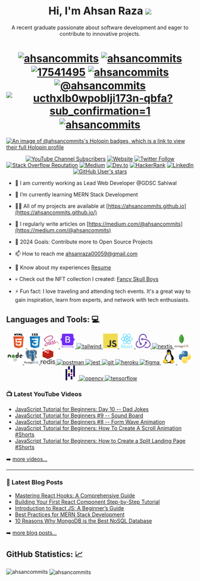 <!-- Title -->
<h1 align="center">Hi, I'm Ahsan Raza  
  <img src="https://raw.githubusercontent.com/iampavangandhi/iampavangandhi/master/gifs/Hi.gif" 
       width="30px">
  </h1>

<!-- Quote -->
<p align="center">A recent graduate passionate about software development and eager to contribute to innovative projects.</p>
  
  <!-- Social Network -->
<h1 align="center">
<!-- <a href="https://dev.to/ahsancommits" target="blank"><img align="center" src="https://raw.githubusercontent.com/rahuldkjain/github-profile-readme-generator/master/src/images/icons/Social/devto.svg" alt="ahsancommits" height="30" width="40" /></a> -->
<a href="https://twitter.com/ahsancommits" target="blank"><img align="center" src="https://raw.githubusercontent.com/rahuldkjain/github-profile-readme-generator/master/src/images/icons/Social/twitter.svg" alt="ahsancommits" height="30" width="40" /></a>
<a href="https://linkedin.com/in/ahsancommits" target="blank"><img align="center" src="https://raw.githubusercontent.com/rahuldkjain/github-profile-readme-generator/master/src/images/icons/Social/linked-in-alt.svg" alt="ahsancommits" height="30" width="40" /></a>
<a href="https://stackoverflow.com/users/17541495" target="blank"><img align="center" src="https://raw.githubusercontent.com/rahuldkjain/github-profile-readme-generator/master/src/images/icons/Social/stack-overflow.svg" alt="17541495" height="30" width="40" /></a>
<a href="https://instagram.com/ahsancommits" target="blank"><img align="center" src="https://raw.githubusercontent.com/rahuldkjain/github-profile-readme-generator/master/src/images/icons/Social/instagram.svg" alt="ahsancommits" height="30" width="40" /></a>
<a href="https://medium.com/@ahsancommits" target="blank"><img align="center" src="https://raw.githubusercontent.com/rahuldkjain/github-profile-readme-generator/master/src/images/icons/Social/medium.svg" alt="@ahsancommits" height="30" width="40" /></a>
<a href="https://www.youtube.com/channel/ucthxlb0wpoblji173n-qbfa?sub_confirmation=1" target="blank"><img align="center" src="https://raw.githubusercontent.com/rahuldkjain/github-profile-readme-generator/master/src/images/icons/Social/youtube.svg" alt="ucthxlb0wpoblji173n-qbfa?sub_confirmation=1" height="30" width="40" /></a>
<a href="https://www.hackerrank.com/ahsancommits" target="blank"><img align="center" src="https://raw.githubusercontent.com/rahuldkjain/github-profile-readme-generator/master/src/images/icons/Social/hackerrank.svg" alt="ahsancommits" height="30" width="40" /></a>
</h1>

<!-- Background -->

[![An image of @ahsancommits's Holopin badges, which is a link to view their full Holopin profile](https://holopin.me/ahsancommits)](https://holopin.io/@ahsancommits)

<div align="center">

[![YouTube Channel Subscribers](https://img.shields.io/youtube/channel/subscribers/UCthxlb0WpObljI173N-QbfA?logo=youtube&logoColor=red&style=for-the-badge)][youtube]
[![Website](https://img.shields.io/website?label=ahsancommits.co&style=for-the-badge&url=https%3A%2F%2Fahsancommits.co)](https://ahsancommits.co)
[![Twitter Follow](https://img.shields.io/twitter/follow/ahsancommits?color=1DA1F2&label=Follow%20%40ahsancommits&logo=twitter&style=for-the-badge)](https://twitter.com/ahsancommits)
[![Stack Overflow Reputation](https://img.shields.io/stackexchange/stackoverflow/r/17541495?color=FE7A16&label=Stack%20Overflow%20Reputation&logo=stackoverflow&style=for-the-badge)](https://stackoverflow.com/users/17541495/ahsan-raza)
[![Medium](https://img.shields.io/badge/Medium-ahsancommits-black?style=for-the-badge&logo=medium)](https://medium.com/@ahsancommits)
[![Dev.to](https://img.shields.io/badge/Dev.to-ahsancommits-black?style=for-the-badge&logo=dev.to)](https://dev.to/ahsancommits)
[![HackerRank](https://img.shields.io/badge/HackerRank-ahsancommits-black?style=for-the-badge&logo=hackerrank&color=00EA64)](https://www.hackerrank.com/ahsancommits)
[![LinkedIn](https://img.shields.io/badge/LinkedIn-ahsancommits-black?style=for-the-badge&logo=linkedin&color=1976D2)](https://linkedin.com/in/ahsancommits)
[![GitHub User's stars](https://img.shields.io/github/stars/AhsanCommits?affiliations=OWNER%2CCOLLABORATOR&color=181717&label=Star%20%40AhsanCommits&logo=github&style=for-the-badge)](https://github.com/ahsancommits)

</div>

- 🔭 I am currently working as Lead Web Developer @GDSC Sahiwal

- 🌱 I’m currently learning MERN Stack Development

- 👨‍💻 All of my projects are available at [https://ahsancommits.github.io](https://ahsancommits.github.io/)

- 📝 I regularly write articles on [https://medium.com/@ahsancommits](https://medium.com/@ahsancommits)

- 🥅 2024 Goals: Contribute more to Open Source Projects

- 📫 How to reach me ahsanraza00059@gmail.com

- 📄 Know about my experiences [Resume](https://drive.google.com/file/d/1yrFXNhT3ZJVAeaobMlXwTimQW3-42dS7/view?usp=sharing)

- 💀 Check out the NFT collection I created: [Fancy Skull Boys](https://opensea.io/collection/fancyskullboys)

- ⚡ Fun fact: I love traveling and attending tech events. It's a great way to gain inspiration, learn from experts, and network with tech enthusiasts.

<!-- Technical Skills -->

<h2 align="left"><strong>Languages and Tools: 💻</strong></h2>
<p align="center"> 
<a href="https://www.w3.org/html/" target="_blank" rel="noreferrer"> <img src="https://raw.githubusercontent.com/devicons/devicon/master/icons/html5/html5-original-wordmark.svg" alt="html5" width="40" height="40"/> </a>
<a href="https://www.w3schools.com/css/" target="_blank" rel="noreferrer"> <img src="https://raw.githubusercontent.com/devicons/devicon/master/icons/css3/css3-original-wordmark.svg" alt="css3" width="40" height="40"/> </a>
<a href="https://sass-lang.com" target="_blank" rel="noreferrer"> <img src="https://raw.githubusercontent.com/devicons/devicon/master/icons/sass/sass-original.svg" alt="sass" width="40" height="40"/> </a> 
<a href="https://getbootstrap.com" target="_blank" rel="noreferrer"> <img src="https://raw.githubusercontent.com/devicons/devicon/master/icons/bootstrap/bootstrap-plain-wordmark.svg" alt="bootstrap" width="40" height="40"/> </a> 
<a href="https://tailwindcss.com/" target="_blank" rel="noreferrer"> <img src="https://www.vectorlogo.zone/logos/tailwindcss/tailwindcss-icon.svg" alt="tailwind" width="40" height="40"/> </a>
<a href="https://developer.mozilla.org/en-US/docs/Web/JavaScript" target="_blank" rel="noreferrer"> <img src="https://raw.githubusercontent.com/devicons/devicon/master/icons/javascript/javascript-original.svg" alt="javascript" width="40" height="40"/> </a>
<a href="https://reactjs.org/" target="_blank" rel="noreferrer"> <img src="https://raw.githubusercontent.com/devicons/devicon/master/icons/react/react-original-wordmark.svg" alt="react" width="40" height="40"/> </a>
<a href="https://redux.js.org" target="_blank" rel="noreferrer"> <img src="https://raw.githubusercontent.com/devicons/devicon/master/icons/redux/redux-original.svg" alt="redux" width="40" height="40"/> </a> 
<a href="https://nextjs.org/" target="_blank" rel="noreferrer"> <img src="https://cdn.worldvectorlogo.com/logos/nextjs-2.svg" alt="nextjs" width="40" height="40"/> </a>
<a href="https://www.mongodb.com/" target="_blank" rel="noreferrer"> <img src="https://raw.githubusercontent.com/devicons/devicon/master/icons/mongodb/mongodb-original-wordmark.svg" alt="mongodb" width="40" height="40"/> </a>
<a href="https://nodejs.org" target="_blank" rel="noreferrer"> <img src="https://raw.githubusercontent.com/devicons/devicon/master/icons/nodejs/nodejs-original-wordmark.svg" alt="nodejs" width="40" height="40"/> </a>
<a href="https://www.postgresql.org" target="_blank" rel="noreferrer"> <img src="https://raw.githubusercontent.com/devicons/devicon/master/icons/postgresql/postgresql-original-wordmark.svg" alt="postgresql" width="40" height="40"/> </a>
<a href="https://redis.io" target="_blank" rel="noreferrer"> <img src="https://raw.githubusercontent.com/devicons/devicon/master/icons/redis/redis-original-wordmark.svg" alt="redis" width="40" height="40"/> </a>
<a href="https://postman.com" target="_blank" rel="noreferrer"> <img src="https://www.vectorlogo.zone/logos/getpostman/getpostman-icon.svg" alt="postman" width="40" height="40"/> </a>
<a href="https://jestjs.io" target="_blank" rel="noreferrer"> <img src="https://www.vectorlogo.zone/logos/jestjsio/jestjsio-icon.svg" alt="jest" width="40" height="40"/> </a>
<a href="https://git-scm.com/" target="_blank" rel="noreferrer"> <img src="https://www.vectorlogo.zone/logos/git-scm/git-scm-icon.svg" alt="git" width="40" height="40"/> </a> 
<a href="https://heroku.com" target="_blank" rel="noreferrer"> <img src="https://www.vectorlogo.zone/logos/heroku/heroku-icon.svg" alt="heroku" width="40" height="40"/> </a>
<a href="https://www.figma.com/" target="_blank" rel="noreferrer"> <img src="https://www.vectorlogo.zone/logos/figma/figma-icon.svg" alt="figma" width="40" height="40"/> </a><a href="https://www.linux.org/" target="_blank" rel="noreferrer"> <img src="https://raw.githubusercontent.com/devicons/devicon/master/icons/linux/linux-original.svg" alt="linux" width="40" height="40"/> </a>
<a href="https://www.python.org" target="_blank" rel="noreferrer"> <img src="https://raw.githubusercontent.com/devicons/devicon/master/icons/python/python-original.svg" alt="python" width="40" height="40"/> </a> 
<a href="https://pandas.pydata.org/" target="_blank" rel="noreferrer"> <img src="https://raw.githubusercontent.com/devicons/devicon/2ae2a900d2f041da66e950e4d48052658d850630/icons/pandas/pandas-original.svg" alt="pandas" width="40" height="40"/> </a> 
<a href="https://opencv.org/" target="_blank" rel="noreferrer"> <img src="https://www.vectorlogo.zone/logos/opencv/opencv-icon.svg" alt="opencv" width="40" height="40"/> </a> <a href="https://www.tensorflow.org" target="_blank" rel="noreferrer"> <img src="https://www.vectorlogo.zone/logos/tensorflow/tensorflow-icon.svg" alt="tensorflow" width="40" height="40"/> </a> </p>

### 📺 Latest YouTube Videos

<!-- YOUTUBE:START -->
- [JavaScript Tutorial for Beginners: Day 10 -- Dad Jokes](https://www.youtube.com/watch?v=q4wTFvDynGo)
- [JavaScript Tutorial for Beginners #9 -- Sound Board](https://www.youtube.com/watch?v=-631l3aSQLs)
- [JavaScript Tutorial for Beginners #8 -- Form Wave Animation](https://www.youtube.com/watch?v=0Ocysvy8Nwc)
- [JavaScript Tutorial for Beginners: How To Create A Scroll Animation #Shorts](https://www.youtube.com/watch?v=76YeWtCHRm4)
- [JavaScript Tutorial for Beginners: How to Create a Split Landing Page #Shorts](https://www.youtube.com/watch?v=PK-uozqB6ZA)
<!-- YOUTUBE:END -->

➡️ [more videos...](https://youtube.com/@programmingwithahsan5846)

---

### 📕 Latest Blog Posts

<!-- BLOG-POST-LIST:START -->
- [Mastering React Hooks: A Comprehensive Guide](https://javascript.plainenglish.io/mastering-react-hooks-a-comprehensive-guide-cd5aead5bef6?source=rss-164c58efef7e------2)
- [Building Your First React Component Step-by-Step Tutorial](https://javascript.plainenglish.io/building-your-first-react-component-step-by-step-tutorial-7a2ed4c04591?source=rss-164c58efef7e------2)
- [Introduction to React JS: A Beginner’s Guide](https://medium.com/@ahsancommits/introduction-to-react-js-a-beginners-guide-b6e658f6cbee?source=rss-164c58efef7e------2)
- [Best Practices for MERN Stack Development](https://medium.com/@ahsancommits/best-practices-for-mern-stack-development-32b0dffc3e66?source=rss-164c58efef7e------2)
- [10 Reasons Why MongoDB is the Best NoSQL Database](https://medium.com/@ahsancommits/10-reasons-why-mongodb-is-the-best-nosql-database-17ad10e4319f?source=rss-164c58efef7e------2)
<!-- BLOG-POST-LIST:END -->

➡️ [more blog posts...](https://www.linkedin.com/newsletters/7048174900578066432/)

<!-- GitHub Stats -->
<h2 align="left"><strong>GitHub Statistics: 📈
  </strong>
</h2>
    
<p><img align="left" src="https://github-readme-stats.vercel.app/api/top-langs?username=ahsancommits&show_icons=true&locale=en" alt="ahsancommits" /></p>

<p>&nbsp;<img align="center" src="https://github-readme-stats.vercel.app/api?username=ahsancommits&show_icons=true&locale=en" alt="ahsancommits" /></p>

[jsplaylist]: https://www.youtube.com/playlist?list=PLYshsQG2r6mQXxD0DUAaWkT_FrV7PSIGw
[youtube]: https://www.youtube.com/channel/UCthxlb0WpObljI173N-QbfA?sub_confirmation=1
